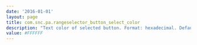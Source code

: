```yaml
---
date: '2016-01-01'
layout: page
title: com.snc.pa.rangeselector_button_select_color
description: "Text color of selected button. Format: hexadecimal. Default: #FFFFFF "
value: #FFFFFF 
---
```

